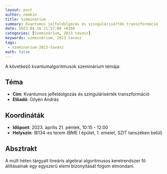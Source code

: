 ```yaml
---
layout: post
author: nemkin
title: Szeminárium
summary: Kvantumos jelfeldolgozás és szingulárisérték transzformáció
date: 2023-04-16 21:57:00 +0100
categories: [Szeminárium, 2023 tavasz]
keywords: szeminárium, 2023 tavasz
tags:
 - szeminarium-2023-tavasz
math: false
---
```


A következő kvantumalgoritmusok szeminárium témája:

## Téma

- **Cím**: Kvantumos jelfeldolgozás és szingulárisérték transzformáció
- **Előadó**: Gilyén András

## Koordináták

- **Időpont**: 2023. április 21. péntek, 10:15 - 12:00
- **Helyszín**: IB134-es terem (BME I épület, 1. emelet, SZIT tanszéken belül)

## Absztrakt

A múlt héten tárgyalt lineáris algebrai algoritmusos
keretrendszer fő állításainak egy egyszerű elemi bizonyítását fogom elmondani.
